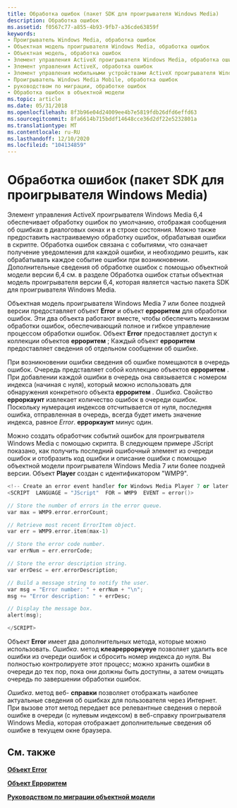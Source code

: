```yaml
---
title: Обработка ошибок (пакет SDK для проигрывателя Windows Media)
description: Обработка ошибок
ms.assetid: f0567c77-a855-4b93-9fb7-a36cde63859f
keywords:
- Проигрыватель Windows Media, обработка ошибок
- Объектная модель проигрывателя Windows Media, обработка ошибок
- Объектная модель, обработка ошибок
- Элемент управления ActiveX проигрывателя Windows Media, обработка ошибок
- Элемент управления ActiveX, обработка ошибок
- Элемент управления мобильными устройствами ActiveX проигрывателя Windows Media, обработка ошибок
- Проигрыватель Windows Media Mobile, обработка ошибок
- руководством по миграции, обработке ошибок
- Обработка ошибок в объектной модели
ms.topic: article
ms.date: 05/31/2018
ms.openlocfilehash: 8f3b96e04d24009ee4b7e5819fdb26dfd6effd63
ms.sourcegitcommit: 8fa6614b715bddf14648cce36d2df22e5232801a
ms.translationtype: MT
ms.contentlocale: ru-RU
ms.lasthandoff: 12/10/2020
ms.locfileid: "104134859"
---
```

# <a name="error-handling-windows-media-player-sdk"></a>Обработка ошибок (пакет SDK для проигрывателя Windows Media)

Элемент управления ActiveX проигрывателя Windows Media 6,4 обеспечивает обработку ошибок по умолчанию, отображая сообщения об ошибках в диалоговых окнах и в строке состояния. Можно также предоставить настраиваемую обработку ошибок, обрабатывая ошибки в скрипте. Обработка ошибок связана с событиями, что означает получение уведомления для каждой ошибки, и необходимо решить, как обрабатывать каждое событие ошибки при возникновении. Дополнительные сведения об обработке ошибок с помощью объектной модели версии 6,4 см. в разделе Обработка ошибок статьи объектная модель проигрывателя версии 6,4, которая является частью пакета SDK для проигрывателя Windows Media.

Объектная модель проигрывателя Windows Media 7 или более поздней версии предоставляет объект **Error** и объект **ерроритем** для обработки ошибок. Эти два объекта работают вместе, чтобы обеспечить механизм обработки ошибок, обеспечивающий полное и гибкое управление процессом обработки ошибок. Объект **Error** предоставляет доступ к коллекции объектов **ерроритем** ; Каждый объект **ерроритем** предоставляет сведения об отдельном сообщении об ошибке.

При возникновении ошибки сведения об ошибке помещаются в очередь ошибок. Очередь представляет собой коллекцию объектов **ерроритем** . При добавлении каждой ошибки в очередь она связывается с номером индекса (начиная с нуля), который можно использовать для обнаружения конкретного объекта **ерроритем** . *Ошибка*. Свойство **ерроркаунт** извлекает количество ошибок в очереди ошибок. Поскольку нумерация индексов отсчитывается от нуля, последняя ошибка, отправленная в очередь, всегда будет иметь значение индекса, равное *Error*. **ерроркаунт** минус один.

Можно создать обработчик событий ошибок для проигрывателя Windows Media с помощью скрипта. В следующем примере JScript показано, как получить последний ошибочный элемент из очереди ошибок и отобразить код ошибки и описание ошибки с помощью объектной модели проигрывателя Windows Media 7 или более поздней версии. Объект **Player** создан с идентификатором "WMP9".


```C++
<!-- Create an error event handler for Windows Media Player 7 or later errors. -->
<SCRIPT  LANGUAGE = "JScript"  FOR = WMP9  EVENT = error()>

// Store the number of errors in the error queue.
var max = WMP9.error.errorCount;

// Retrieve most recent ErrorItem object.
var err = WMP9.error.item(max-1)

// Store the error code number.
var errNum = err.errorCode;

// Store the error description string.
var errDesc = err.errorDescription;

// Build a message string to notify the user.
var msg = "Error number: " + errNum + "\n";
msg += "Error description: " + errDesc;

// Display the message box.
alert(msg);

</SCRIPT>

```



Объект **Error** имеет два дополнительных метода, которые можно использовать. *Ошибка*. метод **клеарерроркуеуе** позволяет удалить все ошибки из очереди ошибок и сбросить номер индекса до нуля. Вы полностью контролируете этот процесс; можно хранить ошибки в очереди до тех пор, пока они должны быть доступны, а затем очищать очередь по завершении обработки ошибок.

*Ошибка*. метод веб- **справки** позволяет отображать наиболее актуальные сведения об ошибках для пользователя через Интернет. При вызове этот метод передает все релевантные сведения о первой ошибке в очереди (с нулевым индексом) в веб-справку проигрывателя Windows Media, которая отображает дополнительные сведения об ошибке в текущем окне браузера.

## <a name="related-topics"></a>См. также

<dl> <dt>

[**Объект Error**](error-object.md)
</dt> <dt>

[**Объект Ерроритем**](erroritem-object.md)
</dt> <dt>

[**Руководством по миграции объектной модели**](object-model-migration-guide.md)
</dt> </dl>

 

 




